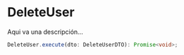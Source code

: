 # DeleteUser

Aqui va una descripción...

```typescript 
DeleteUser.execute(dto: DeleteUserDTO): Promise<void>;
```
